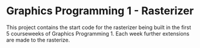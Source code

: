 # Graphics Programming 1 - Rasterizer

This project contains the start code for the rasterizer being built in the first 5 courseweeks of Graphics Programming 1. 
Each week further extensions are made to the rasterize.
